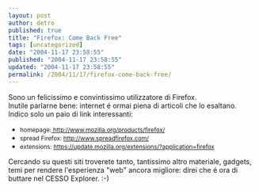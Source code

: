 ```yaml
---
layout: post
author: detro
published: true
title: "Firefox: Come Back Free"
tags: [uncategorized]
date: "2004-11-17 23:58:55"
published: "2004-11-17 23:58:55"
updated: "2004-11-17 23:58:55"
permalink: /2004/11/17/firefox-come-back-free/
---
```


<div style="clear:both;"></div>Sono un felicissimo e convintissimo utilizzatore di Firefox.<br />Inutile parlarne bene: internet é ormai piena di articoli che lo esaltano.<br />Indico solo un paio di link interessanti:<br /><ul>   <li><span style="font-size:85%;">homepage:<a href="http://www.mozilla.org/products/firefox/"> http://www.mozilla.org/products/firefox/</a></span></li>   <li><span style="font-size:85%;">spread Firefox: <a href="http://www.spreadfirefox.com/">http://www.spreadfirefox.com/</a></span></li>   <li><span style="font-size:85%;">extensions: <a href="https://update.mozilla.org/extensions/?application=firefox">https://update.mozilla.org/extensions/?application=firefox</a></span></li> </ul> Cercando su questi siti troverete tanto, tantissimo altro materiale, gadgets, temi per rendere l'esperienza "web" ancora migliore: direi che é ora di buttare nel CESSO Explorer. :-)<br /><div style="clear:both; padding-bottom: 0.25em;"></div>
